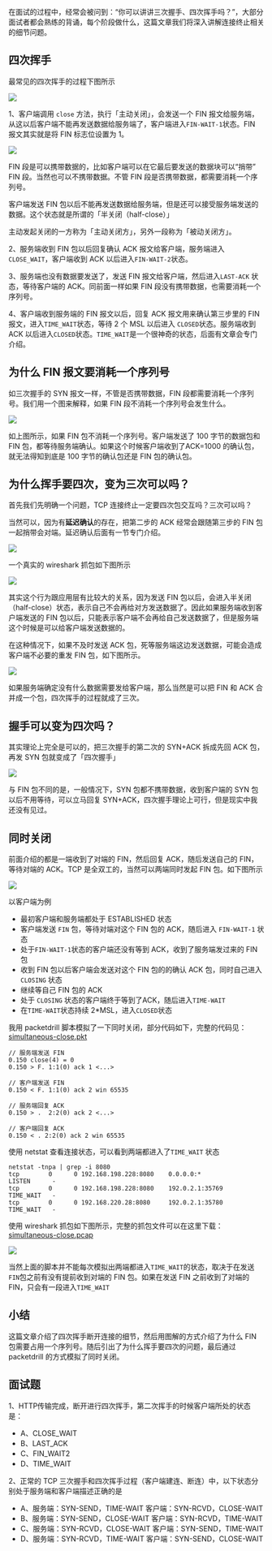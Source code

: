 在面试的过程中，经常会被问到：“你可以讲讲三次握手、四次挥手吗？”，大部分面试者都会熟练的背诵，每个阶段做什么，这篇文章我们将深入讲解连接终止相关的细节问题。

## 四次挥手

最常见的四次挥手的过程下图所示

![](https://user-gold-cdn.xitu.io/2019/6/26/16b911c618264239?w=1728&h=974&f=jpeg&s=213690)

1、客户端调用 `close` 方法，执行「主动关闭」，会发送一个 FIN 报文给服务端，从这以后客户端不能再发送数据给服务端了，客户端进入`FIN-WAIT-1`状态。FIN 报文其实就是将 FIN 标志位设置为 1。

![](https://user-gold-cdn.xitu.io/2019/6/26/16b911c69b0f0f8e?w=1546&h=436&f=jpeg&s=119446)

FIN 段是可以携带数据的，比如客户端可以在它最后要发送的数据块可以“捎带” FIN 段。当然也可以不携带数据。不管 FIN 段是否携带数据，都需要消耗一个序列号。

客户端发送 FIN 包以后不能再发送数据给服务端，但是还可以接受服务端发送的数据。这个状态就是所谓的「半关闭（half-close）」

主动发起关闭的一方称为「主动关闭方」，另外一段称为「被动关闭方」。

2、服务端收到 FIN 包以后回复确认 ACK 报文给客户端，服务端进入 `CLOSE_WAIT`，客户端收到 ACK 以后进入`FIN-WAIT-2`状态。

3、服务端也没有数据要发送了，发送 FIN 报文给客户端，然后进入`LAST-ACK` 状态，等待客户端的 ACK。同前面一样如果 FIN 段没有携带数据，也需要消耗一个序列号。

4、客户端收到服务端的 FIN 报文以后，回复 ACK 报文用来确认第三步里的 FIN 报文，进入`TIME_WAIT`状态，等待 2 个 MSL 以后进入 `CLOSED`状态。服务端收到 ACK 以后进入`CLOSED`状态。`TIME_WAIT`是一个很神奇的状态，后面有文章会专门介绍。

## 为什么 FIN 报文要消耗一个序列号

如三次握手的 SYN 报文一样，不管是否携带数据，FIN 段都需要消耗一个序列号。我们用一个图来解释，如果 FIN 段不消耗一个序列号会发生什么。

![](https://user-gold-cdn.xitu.io/2019/6/26/16b911c61961ba78?w=1524&h=948&f=jpeg&s=149670)

如上图所示，如果 FIN 包不消耗一个序列号。客户端发送了 100 字节的数据包和 FIN 包，都等待服务端确认。如果这个时候客户端收到了ACK=1000 的确认包，就无法得知到底是 100 字节的确认包还是 FIN 包的确认包。

## 为什么挥手要四次，变为三次可以吗？

首先我们先明确一个问题，TCP 连接终止一定要四次包交互吗？三次可以吗？

当然可以，因为有**延迟确认**的存在，把第二步的 ACK 经常会跟随第三步的 FIN 包一起捎带会对端。延迟确认后面有一节专门介绍。

![](https://user-gold-cdn.xitu.io/2019/10/30/16e1a9da7d44c03d?w=1640&h=1016&f=jpeg&s=149166)

一个真实的 wireshark 抓包如下图所示

![](https://user-gold-cdn.xitu.io/2019/6/26/16b911c66b8f2069?w=2288&h=434&f=jpeg&s=392149)

其实这个行为跟应用层有比较大的关系，因为发送 FIN 包以后，会进入半关闭（half-close）状态，表示自己不会再给对方发送数据了。因此如果服务端收到客户端发送的 FIN 包以后，只能表示客户端不会再给自己发送数据了，但是服务端这个时候是可以给客户端发送数据的。

在这种情况下，如果不及时发送 ACK 包，死等服务端这边发送数据，可能会造成客户端不必要的重发 FIN 包，如下图所示。

![](https://user-gold-cdn.xitu.io/2019/6/26/16b911c69a12791c?w=1458&h=998&f=jpeg&s=90072)

如果服务端确定没有什么数据需要发给客户端，那么当然是可以把 FIN 和 ACK 合并成一个包，四次挥手的过程就成了三次。

## 握手可以变为四次吗？

其实理论上完全是可以的，把三次握手的第二次的 SYN+ACK 拆成先回 ACK 包，再发 SYN 包就变成了「四次握手」

![](https://user-gold-cdn.xitu.io/2019/6/26/16b911c6a3ca620d?w=1536&h=982&f=jpeg&s=84699)

与 FIN 包不同的是，一般情况下，SYN 包都不携带数据，收到客户端的 SYN 包以后不用等待，可以立马回复 SYN+ACK，四次握手理论上可行，但是现实中我还没有见过。

## 同时关闭

前面介绍的都是一端收到了对端的 FIN，然后回复 ACK，随后发送自己的 FIN，等待对端的 ACK。TCP 是全双工的，当然可以两端同时发起 FIN 包。如下图所示

![](https://user-gold-cdn.xitu.io/2019/9/28/16d75572508a08d2?w=1143&h=798&f=jpeg&s=135180)

以客户端为例

*   最初客户端和服务端都处于 ESTABLISHED 状态
*   客户端发送 `FIN` 包，等待对端对这个 FIN 包的 ACK，随后进入 `FIN-WAIT-1` 状态
*   处于`FIN-WAIT-1`状态的客户端还没有等到 ACK，收到了服务端发过来的 FIN 包
*   收到 FIN 包以后客户端会发送对这个 FIN 包的的确认 ACK 包，同时自己进入 `CLOSING` 状态
*   继续等自己 FIN 包的 ACK
*   处于 `CLOSING` 状态的客户端终于等到了ACK，随后进入`TIME-WAIT`
*   在`TIME-WAIT`状态持续 2\*MSL，进入`CLOSED`状态

我用 packetdrill 脚本模拟了一下同时关闭，部分代码如下，完整的代码见：[simultaneous-close.pkt](https://github.com/arthur-zhang/tcp_ebook/blob/master/tcp_connection_management/simultaneous-close.pkt)

```
// 服务端发送 FIN
0.150 close(4) = 0
0.150 > F. 1:1(0) ack 1 <...>

// 客户端发送 FIN
0.150 < F. 1:1(0) ack 2 win 65535

// 服务端回复 ACK
0.150 > .  2:2(0) ack 2 <...>

// 客户端回复 ACK
0.150 < . 2:2(0) ack 2 win 65535

```

使用 netstat 查看连接状态，可以看到两端都进入了`TIME_WAIT` 状态

```
netstat -tnpa | grep -i 8080                                                                
tcp        0      0 192.168.198.228:8080    0.0.0.0:*               LISTEN      -                   
tcp        0      0 192.168.198.228:8080    192.0.2.1:35769         TIME_WAIT   -                   
tcp        0      0 192.168.220.28:8080     192.0.2.1:35780         TIME_WAIT   -     

```

使用 wireshark 抓包如下图所示，完整的抓包文件可以在这里下载：[simultaneous-close.pcap](https://github.com/arthur-zhang/tcp_ebook/blob/master/tcp_connection_management/simultaneous-close.pcap)

![](https://user-gold-cdn.xitu.io/2019/6/26/16b911c6a3c62b6e?w=1189&h=197&f=jpeg&s=137885)

当然上面的脚本并不能每次模拟出两端都进入`TIME_WAIT`的状态，取决于在发送 `FIN`包之前有没有提前收到对端的 FIN 包。如果在发送 FIN 之前收到了对端的 FIN，只会有一段进入`TIME_WAIT`

## 小结

这篇文章介绍了四次挥手断开连接的细节，然后用图解的方式介绍了为什么 FIN 包需要占用一个序列号。随后引出了为什么挥手要四次的问题，最后通过 packetdrill 的方式模拟了同时关闭。

## 面试题

1、HTTP传输完成，断开进行四次挥手，第二次挥手的时候客户端所处的状态是：

*   A、CLOSE\_WAIT
*   B、LAST\_ACK
*   C、FIN\_WAIT2
*   D、TIME\_WAIT

2、正常的 TCP 三次握手和四次挥手过程（客户端建连、断连）中，以下状态分别处于服务端和客户端描述正确的是

*   A、服务端：SYN-SEND，TIME-WAIT 客户端：SYN-RCVD，CLOSE-WAIT
*   B、服务端：SYN-SEND，CLOSE-WAIT 客户端：SYN-RCVD，TIME-WAIT
*   C、服务端：SYN-RCVD，CLOSE-WAIT 客户端：SYN-SEND，TIME-WAIT
*   D、服务端：SYN-RCVD，TIME-WAIT 客户端：SYN-SEND，CLOSE-WAIT